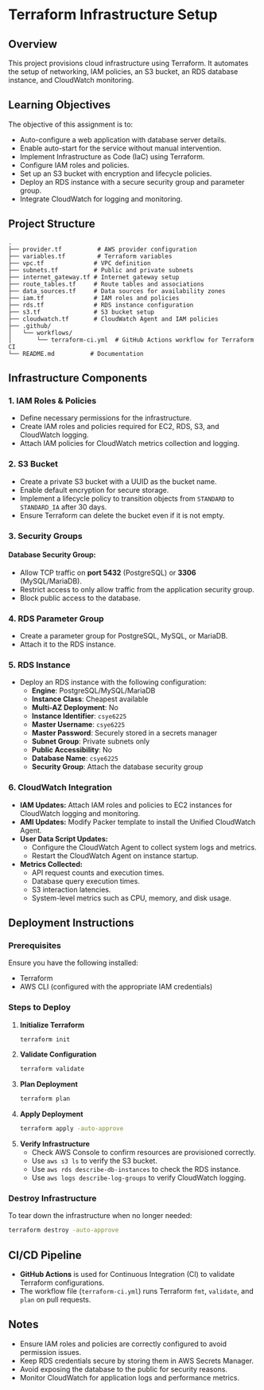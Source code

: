 # Terraform Infrastructure Setup

## Overview
This project provisions cloud infrastructure using Terraform. It automates the setup of networking, IAM policies, an S3 bucket, an RDS database instance, and CloudWatch monitoring.

## Learning Objectives
The objective of this assignment is to:
- Auto-configure a web application with database server details.
- Enable auto-start for the service without manual intervention.
- Implement Infrastructure as Code (IaC) using Terraform.
- Configure IAM roles and policies.
- Set up an S3 bucket with encryption and lifecycle policies.
- Deploy an RDS instance with a secure security group and parameter group.
- Integrate CloudWatch for logging and monitoring.

## Project Structure
```
.
├── provider.tf          # AWS provider configuration
├── variables.tf         # Terraform variables
├── vpc.tf              # VPC definition
├── subnets.tf          # Public and private subnets
├── internet_gateway.tf # Internet gateway setup
├── route_tables.tf     # Route tables and associations
├── data_sources.tf     # Data sources for availability zones
├── iam.tf              # IAM roles and policies
├── rds.tf              # RDS instance configuration
├── s3.tf               # S3 bucket setup
├── cloudwatch.tf       # CloudWatch Agent and IAM policies
├── .github/
│   └── workflows/
│       └── terraform-ci.yml  # GitHub Actions workflow for Terraform CI
└── README.md          # Documentation
```

## Infrastructure Components

### 1. IAM Roles & Policies
- Define necessary permissions for the infrastructure.
- Create IAM roles and policies required for EC2, RDS, S3, and CloudWatch logging.
- Attach IAM policies for CloudWatch metrics collection and logging.

### 2. S3 Bucket
- Create a private S3 bucket with a UUID as the bucket name.
- Enable default encryption for secure storage.
- Implement a lifecycle policy to transition objects from `STANDARD` to `STANDARD_IA` after 30 days.
- Ensure Terraform can delete the bucket even if it is not empty.

### 3. Security Groups
#### Database Security Group:
- Allow TCP traffic on **port 5432** (PostgreSQL) or **3306** (MySQL/MariaDB).
- Restrict access to only allow traffic from the application security group.
- Block public access to the database.

### 4. RDS Parameter Group
- Create a parameter group for PostgreSQL, MySQL, or MariaDB.
- Attach it to the RDS instance.

### 5. RDS Instance
- Deploy an RDS instance with the following configuration:
  - **Engine**: PostgreSQL/MySQL/MariaDB
  - **Instance Class**: Cheapest available
  - **Multi-AZ Deployment**: No
  - **Instance Identifier**: `csye6225`
  - **Master Username**: `csye6225`
  - **Master Password**: Securely stored in a secrets manager
  - **Subnet Group**: Private subnets only
  - **Public Accessibility**: No
  - **Database Name**: `csye6225`
  - **Security Group**: Attach the database security group

### 6. CloudWatch Integration
- **IAM Updates:** Attach IAM roles and policies to EC2 instances for CloudWatch logging and monitoring.
- **AMI Updates:** Modify Packer template to install the Unified CloudWatch Agent.
- **User Data Script Updates:**
  - Configure the CloudWatch Agent to collect system logs and metrics.
  - Restart the CloudWatch Agent on instance startup.
- **Metrics Collected:**
  - API request counts and execution times.
  - Database query execution times.
  - S3 interaction latencies.
  - System-level metrics such as CPU, memory, and disk usage.

## Deployment Instructions

### Prerequisites
Ensure you have the following installed:
- Terraform
- AWS CLI (configured with the appropriate IAM credentials)

### Steps to Deploy
1. **Initialize Terraform**
   ```sh
   terraform init
   ```
2. **Validate Configuration**
   ```sh
   terraform validate
   ```
3. **Plan Deployment**
   ```sh
   terraform plan
   ```
4. **Apply Deployment**
   ```sh
   terraform apply -auto-approve
   ```
5. **Verify Infrastructure**
   - Check AWS Console to confirm resources are provisioned correctly.
   - Use `aws s3 ls` to verify the S3 bucket.
   - Use `aws rds describe-db-instances` to check the RDS instance.
   - Use `aws logs describe-log-groups` to verify CloudWatch logging.

### Destroy Infrastructure
To tear down the infrastructure when no longer needed:
```sh
terraform destroy -auto-approve
```

## CI/CD Pipeline
- **GitHub Actions** is used for Continuous Integration (CI) to validate Terraform configurations.
- The workflow file (`terraform-ci.yml`) runs Terraform `fmt`, `validate`, and `plan` on pull requests.

## Notes
- Ensure IAM roles and policies are correctly configured to avoid permission issues.
- Keep RDS credentials secure by storing them in AWS Secrets Manager.
- Avoid exposing the database to the public for security reasons.
- Monitor CloudWatch for application logs and performance metrics.
